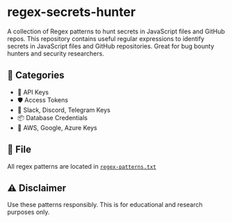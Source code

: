 # regex-secrets-hunter
A collection of Regex patterns to hunt secrets in JavaScript files and GitHub repos.
This repository contains useful regular expressions to identify secrets in JavaScript files and GitHub repositories. Great for bug bounty hunters and security researchers.

## 📌 Categories

- 🔑 API Keys
- 🛡️ Access Tokens
- 💬 Slack, Discord, Telegram Keys
- 📦 Database Credentials
- 📁 AWS, Google, Azure Keys

## 📄 File

All regex patterns are located in [`regex-patterns.txt`](./regex-patterns.txt)

## ⚠️ Disclaimer

Use these patterns responsibly. This is for educational and research purposes only.
